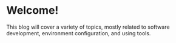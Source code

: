 # Welcome!
This blog will cover a variety of topics, mostly related to software development, environment configuration, and using tools.
